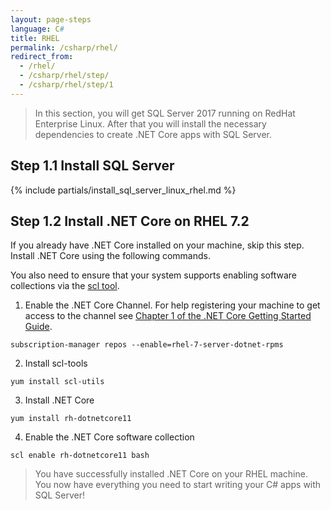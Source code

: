 ```yaml
---
layout: page-steps
language: C#
title: RHEL
permalink: /csharp/rhel/
redirect_from:
  - /rhel/
  - /csharp/rhel/step/
  - /csharp/rhel/step/1
---
```


> In this section, you will get SQL Server 2017 running on RedHat Enterprise Linux. After that you will install the necessary dependencies to create .NET Core apps with SQL Server.

## Step 1.1 Install SQL Server
{% include partials/install_sql_server_linux_rhel.md %}

## Step 1.2 Install .NET Core on RHEL 7.2

If you already have .NET Core installed on your machine, skip this step. Install .NET Core using the following commands.

You also need to ensure that your system supports enabling software collections via the [scl tool](https://access.redhat.com/documentation/en-US/Red_Hat_Developer_Toolset/1/html-single/Software_Collections_Guide/#sect-Enabling_the_Software_Collection).

1. Enable the .NET Core Channel. 
For help registering your machine to get access to the channel see [Chapter 1 of the .NET Core Getting Started Guide](https://access.redhat.com/documentation/en/net-core/1.0/getting-started-guide/chapter-1-install-net-core-100-on-red-hat-enterprise-linux).
```terminal
subscription-manager repos --enable=rhel-7-server-dotnet-rpms
```
2. Install scl-tools
```terminal
yum install scl-utils
```
3. Install .NET Core
```terminal
yum install rh-dotnetcore11
```
4. Enable the .NET Core software collection
```terminal
scl enable rh-dotnetcore11 bash
```
> You have successfully installed .NET Core on your RHEL machine. You now have everything you need to start writing your C# apps with SQL Server!
